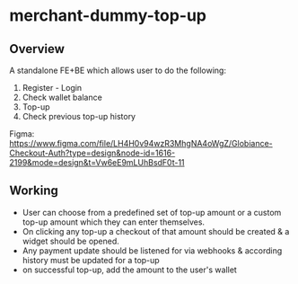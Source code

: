 # merchant-dummy-top-up

## Overview
A standalone FE+BE which allows user to do the following:
1. Register - Login
2. Check wallet balance
3. Top-up
4. Check previous top-up history

Figma: https://www.figma.com/file/LH4H0v94wzR3MhgNA4oWgZ/Globiance-Checkout-Auth?type=design&node-id=1616-2199&mode=design&t=Vw6eE9mLUhBsdF0t-11

## Working
* User can choose from a predefined set of top-up amount or a custom top-up amount which they can enter themselves.
* On clicking any top-up a checkout of that amount should be created & a widget should be opened.
* Any payment update should be listened for via webhooks & according history must be updated for a top-up
* on successful top-up, add the amount to the user's wallet 

